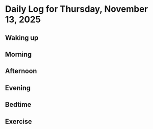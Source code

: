 # Daily Log for Thursday, November 13, 2025

## Waking up

## Morning

## Afternoon

## Evening

## Bedtime

## Exercise
